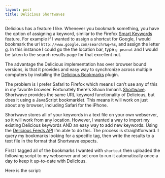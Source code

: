 ```yaml
---
layout: post
title: Delicious Shortwaves
---
```


Delicious has a feature I like. Whenever you bookmark something, you have the option of assigning a keyword, similar to the Firefox [Smart Keywords](http://support.mozilla.com/en-US/kb/Smart+keywords "Smart keywords") feature. For example if I wanted to assign a shortcut for Google, I would bookmark the url `http://www.google.com/search?&q=%s`, and assign the letter g. In this instance I could go the the location bar, type `g peanut` and I would be taken to the search results page for that excellent nut.

The advantage the Delicious implementation has over browser bound versions, is that it provides and easy way to synchronize across multiple computers by installing the [Delicious Bookmarks](https://addons.mozilla.org/en-US/firefox/addon/3615) plugin. 

The problem is I prefer Safari to Firefox which means I can&rsquo;t use any of this in my favorite browser. Fortunately there's Shaun Inman&rsquo;s [Shortwave](http://shortwaveapp.com/ "Shortwave ~ an extensible quick-search and shortcut bookmark"). Shortwave provides the same URL keyword functionality of Delicious, but does it using a JavaScript bookmarklet. This means it will work on just about any browser, including Safari for the iPhone.

Shortwave stores all of your keywords in a text file on your own webserver, so it will work from any location. However, I wanted a way to import my existing Delicious keywords AND an easy way to add new keywords. Using the [Delicious Feeds API](http://delicious.com/help/feeds "delicious/help/feeds") I'm able to do this. The process is straightforward. I query my bookmarks looking for a specific tag, then write the results to a text file in the format that Shortwave expects.

First I tagged all of the bookmarks I wanted with `shortcut` then uploaded the following script to my webserver and set cron to run it automatically once a day to keep it up-to-date with Delicious.

Here is the script:

<script src="http://gist.github.com/207575.js"></script>

